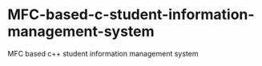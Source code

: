 # MFC-based-c-student-information-management-system
MFC based c++ student information management system
